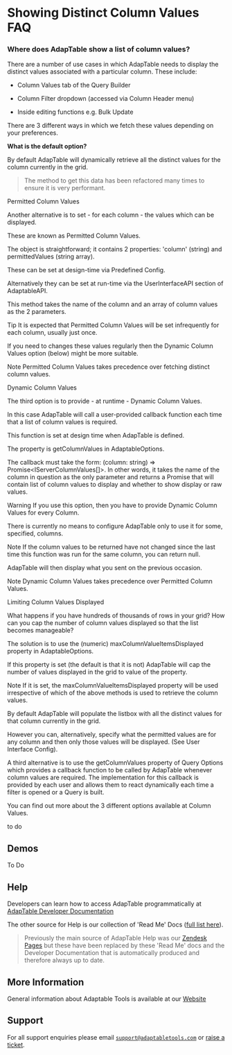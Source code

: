 # Showing Distinct Column Values FAQ

### Where does AdapTable show a list of column values? 

There are a number of use cases in which AdapTable needs to display the distinct values associated with a particular column.  These include:

- Column Values tab of the Query Builder

- Column Filter dropdown (accessed via Column Header menu)

- Inside editing functions e.g. Bulk Update

There are 3 different ways in which we fetch these values depending on your preferences.

**What is the default option?**

By default AdapTable will dynamically retrieve all the distinct values for the column currently in the grid.  
> The method to get this data has been refactored many times to ensure it is very performant.

Permitted Column Values

Another alternative is to set - for each column - the values which can be displayed.  

These are known as Permitted Column Values.  

The object is straightforward; it contains 2 properties: 'column' (string) and permittedValues (string array). 

These can be set at design-time via Predefined Config.

Alternatively they can be set at run-time via the UserInterfaceAPI section of AdaptableAPI.

This method takes the name of the column and an array of column values as the 2 parameters.  

Tip
It is expected that Permitted Column Values will be set infrequently for each column, usually just once.

If you need to changes these values regularly then the Dynamic Column Values option (below) might be more suitable.

Note
Permitted Column Values takes precedence over fetching distinct column values.

Dynamic Column Values

The third option is to provide - at runtime - Dynamic Column Values.

In this case AdapTable will call a user-provided callback function each time that a list of column values is required.

This function is set at design time when AdapTable is defined.

The property is getColumnValues in AdaptableOptions.

The callback must take the form:  (column: string) => Promise<IServerColumnValues[]>.  In other words, it takes the name of the column in question as the only parameter and returns a Promise that will contain list of column values to display and whether to show display or raw values.

Warning
If you use this option, then you have to provide Dynamic Column Values for every Column.

There is currently no means to configure AdapTable only to use it for some, specified, columns.

Note
If the column values to be returned have not changed since the last time this function was run for the same column, you can return null.  

AdapTable will then display what you sent on the previous occasion.

Note
Dynamic Column Values takes precedence over Permitted Column Values.

Limiting Column Values Displayed

What happens if you have hundreds of thousands of rows in your grid?  How can you cap the number of column values displayed so that the list becomes manageable?

The solution is to use the (numeric) maxColumnValueItemsDisplayed property in AdaptableOptions.  

If this property is set (the default is that it is not) AdapTable will cap the number of values displayed in the grid to value of the property.

Note
If it is set, the maxColumnValueItemsDisplayed property will be used irrespective of which of the above methods is used to retrieve the column values.


 
 
 
 
 By default AdapTable will populate the listbox with all the distinct values for that column currently in the grid.

  However you can, alternatively, specify what the permitted values are for any column and then only those values will be displayed.  (See User Interface Config).

  A third alternative is to use the getColumnValues property of Query Options which provides a callback function to be called by AdapTable whenever column values are required.  The implementation for this callback is provided by  each user and allows them to react dynamically each time a filter is opened or a Query is built.

  You  can find out more about the 3 different options available at Column Values.

  to do


## Demos

To Do

## Help

Developers can learn how to access AdapTable programmatically at [AdapTable Developer Documentation](https://api.adaptabletools.com) 

The other source for Help is our collection of 'Read Me' Docs ([full list here](https://github.com/AdaptableTools/adaptable/blob/master/packages/adaptable/readme/readme-list.md)).

> Previously the main source of AdapTable Help was our [Zendesk Pages](https://adaptabletools.zendesk.com/hc/en-us) but these have been replaced by these 'Read Me' docs and the Developer Documentation that is automatically produced and therefore always up to date.

## More Information

General information about Adaptable Tools is available at our [Website](http://www.adaptabletools.com) 

## Support

For all support enquiries please email [`support@adaptabletools.com`](mailto:support@adaptabletools.com) or [raise a ticket](https://adaptabletools.zendesk.com/hc/en-us/requests/new).
